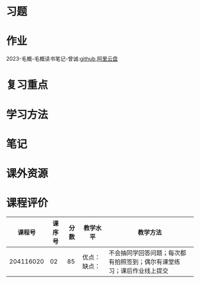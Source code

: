 # 习题

# 作业

2023-毛概-毛概读书笔记-曾诚:[github](https://github.com/SCUBioGuide/SCU-Biology-Guide/blob/main/大二下/毛泽东思想/作业/2023-毛概-毛概读书笔记-曾诚.docx),[阿里云盘](https://www.aliyundrive.com/s/3W5aXCstLdE)

# 复习重点

# 学习方法

# 笔记

# 课外资源

# 课程评价

| 课程号 | 课序号 | 分数 | 教学水平 | 教学方法 |
|-------|-------|-----|---------|---------|
| 204116020 | 02 | 85 | 优点：缺点： | 不会抽同学回答问题；每次都有拍照签到；偶尔有课堂练习；课后作业线上提交 |
